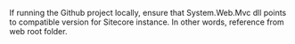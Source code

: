 If running the Github project locally, ensure that System.Web.Mvc dll points to compatible version for Sitecore instance. In other words, reference from web root folder.
